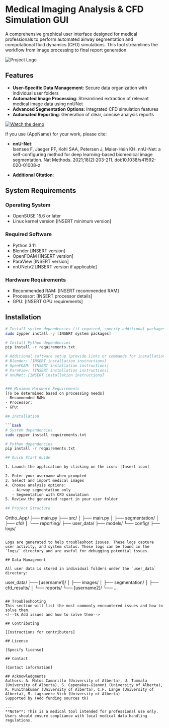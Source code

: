 # Medical Imaging Analysis & CFD Simulation GUI

A comprehensive graphical user interface designed for medical professionals to perform automated airway segmentation and computational fluid dynamics (CFD) simulations. This tool streamlines the workflow from image processing to final report generation.

<!-- TODO: Add a project logo or header image here -->
![Project Logo](path/to/logo.png)

## Features

- **User-Specific Data Management**: Secure data organization with individual user folders
- **Automated Image Processing**: Streamlined extraction of relevant medical image data using nnUNet
- **Advanced Segmentation Options**: Integrated CFD simulation features
- **Automated Reporting**: Generation of clear, concise analysis reports

<!-- TODO: Add video demo link or embed code -->
[![Watch the demo](path/to/demo_thumbnail.png)](https://link.to/demo)

If you use {AppName} for your work, please cite:
- **nnU-Net**:  
  Isensee F, Jaeger PF, Kohl SAA, Petersen J, Maier-Hein KH. nnU-Net: a self-configuring method for deep learning-based biomedical image segmentation. Nat Methods. 2021;18(2):203-211. doi:10.1038/s41592-020-01008-z

- **Additional Citation**:  
  <!-- TODO: Add Uday and Dr. Lange's work citation if applicable -->

## System Requirements

### Operating System
- OpenSUSE 15.6 or later
- Linux kernel version [INSERT minimum version]

### Required Software
- Python 3.11
- Blender [INSERT version]
- OpenFOAM [INSERT version]
- ParaView [INSERT version]
- nnUNetv2 [INSERT version if applicable]

### Hardware Requirements
<!-- TODO: Specify hardware recommendations -->
- Recommended RAM: [INSERT recommended RAM]
- Processor: [INSERT processor details]
- GPU: [INSERT GPU requirements]

## Installation

```bash
# Install system dependencies (if required, specify additional packages)
sudo zypper install -y [INSERT system packages]

# Install Python dependencies
pip install -r requirements.txt

# Additional software setup (provide links or commands for installation)
# Blender: [INSERT installation instructions]
# OpenFOAM: [INSERT installation instructions]
# ParaView: [INSERT installation instructions]
# nnUNet: [INSERT installation instructions]


### Minimum Hardware Requirements
[To be determined based on processing needs]
- Recommended RAM: 
- Processor: 
- GPU: 

## Installation

```bash
# System dependencies
sudo zypper install requirements.txt

# Python dependencies
pip install -r requirements.txt

## Quick Start Guide

1. Launch the application by clicking on the icon: [Insert icon]

2. Enter your username when prompted
3. Select and import medical images
4. Choose analysis options:
   - Airway segmentation only
   - Segmentation with CFD simulation
5. Review the generated report in your user folder

## Project Structure

```
Ortho_App/
├── main.py
├── src/
│   ├── main.py
│   ├── segmentation/
│   ├── cfd/
│   └── reporting/
├── user_data/
├── models/
└── config/
├── logs/
```

Logs are generated to help troubleshoot issues. These logs capture user activity, and system status. These logs can be found in the `logs/` directory and are useful for debugging potential issues.

## Data Management

All user data is stored in individual folders under the `user_data` directory:
```
user_data/
├── [username1]/
│   ├── images/
│   ├── segmentation/
│   ├── cfd_results/
│   └── reports/
└── [username2]/
    └── ...
```

## Troubleshooting
This section will list the most commonly encountered issues and how to solve them.
<!--tk Add issues and how to solve them-->

## Contributing

[Instructions for contributors]

## License

[Specify license]

## Contact

[Contact information]

## Acknowledgments
Authors: A. Matos Camarillo (University of Alberta), U. Tummala (University of Alberta), S. Capenakas-Gianoni (University of Alberta), K. Punithakumar (University of Alberta), C.F. Lange (University of Alberta), M. Lagravere-Vich (University of Alberta)
Supported by (Add funding sources tk)

---
**Note**: This is a medical tool intended for professional use only. Users should ensure compliance with local medical data handling regulations.
